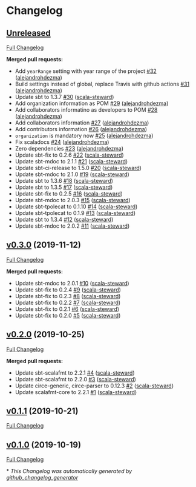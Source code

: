 # Changelog

## [Unreleased](https://github.com/alejandrohdezma/sbt-me/tree/HEAD)

[Full Changelog](https://github.com/alejandrohdezma/sbt-me/compare/v0.3.0...HEAD)

**Merged pull requests:**

- Add `yearRange` setting with year range of the project [\#32](https://github.com/alejandrohdezma/sbt-me/pull/32) ([alejandrohdezma](https://github.com/alejandrohdezma))
- Build settings instead of global, replace Travis with github actions [\#31](https://github.com/alejandrohdezma/sbt-me/pull/31) ([alejandrohdezma](https://github.com/alejandrohdezma))
- Update sbt to 1.3.7 [\#30](https://github.com/alejandrohdezma/sbt-me/pull/30) ([scala-steward](https://github.com/scala-steward))
- Add organization information as POM [\#29](https://github.com/alejandrohdezma/sbt-me/pull/29) ([alejandrohdezma](https://github.com/alejandrohdezma))
- Add collaborators informatino as developers to POM [\#28](https://github.com/alejandrohdezma/sbt-me/pull/28) ([alejandrohdezma](https://github.com/alejandrohdezma))
- Add collaborators information [\#27](https://github.com/alejandrohdezma/sbt-me/pull/27) ([alejandrohdezma](https://github.com/alejandrohdezma))
- Add contributors information [\#26](https://github.com/alejandrohdezma/sbt-me/pull/26) ([alejandrohdezma](https://github.com/alejandrohdezma))
- `organization` is mandatory now [\#25](https://github.com/alejandrohdezma/sbt-me/pull/25) ([alejandrohdezma](https://github.com/alejandrohdezma))
- Fix scaladocs [\#24](https://github.com/alejandrohdezma/sbt-me/pull/24) ([alejandrohdezma](https://github.com/alejandrohdezma))
- Zero dependencies [\#23](https://github.com/alejandrohdezma/sbt-me/pull/23) ([alejandrohdezma](https://github.com/alejandrohdezma))
- Update sbt-fix to 0.2.6 [\#22](https://github.com/alejandrohdezma/sbt-me/pull/22) ([scala-steward](https://github.com/scala-steward))
- Update sbt-mdoc to 2.1.1 [\#21](https://github.com/alejandrohdezma/sbt-me/pull/21) ([scala-steward](https://github.com/scala-steward))
- Update sbt-ci-release to 1.5.0 [\#20](https://github.com/alejandrohdezma/sbt-me/pull/20) ([scala-steward](https://github.com/scala-steward))
- Update sbt-mdoc to 2.1.0 [\#19](https://github.com/alejandrohdezma/sbt-me/pull/19) ([scala-steward](https://github.com/scala-steward))
- Update sbt to 1.3.6 [\#18](https://github.com/alejandrohdezma/sbt-me/pull/18) ([scala-steward](https://github.com/scala-steward))
- Update sbt to 1.3.5 [\#17](https://github.com/alejandrohdezma/sbt-me/pull/17) ([scala-steward](https://github.com/scala-steward))
- Update sbt-fix to 0.2.5 [\#16](https://github.com/alejandrohdezma/sbt-me/pull/16) ([scala-steward](https://github.com/scala-steward))
- Update sbt-mdoc to 2.0.3 [\#15](https://github.com/alejandrohdezma/sbt-me/pull/15) ([scala-steward](https://github.com/scala-steward))
- Update sbt-tpolecat to 0.1.10 [\#14](https://github.com/alejandrohdezma/sbt-me/pull/14) ([scala-steward](https://github.com/scala-steward))
- Update sbt-tpolecat to 0.1.9 [\#13](https://github.com/alejandrohdezma/sbt-me/pull/13) ([scala-steward](https://github.com/scala-steward))
- Update sbt to 1.3.4 [\#12](https://github.com/alejandrohdezma/sbt-me/pull/12) ([scala-steward](https://github.com/scala-steward))
- Update sbt-mdoc to 2.0.2 [\#11](https://github.com/alejandrohdezma/sbt-me/pull/11) ([scala-steward](https://github.com/scala-steward))

## [v0.3.0](https://github.com/alejandrohdezma/sbt-me/tree/v0.3.0) (2019-11-12)

[Full Changelog](https://github.com/alejandrohdezma/sbt-me/compare/v0.2.0...v0.3.0)

**Merged pull requests:**

- Update sbt-mdoc to 2.0.1 [\#10](https://github.com/alejandrohdezma/sbt-me/pull/10) ([scala-steward](https://github.com/scala-steward))
- Update sbt-fix to 0.2.4 [\#9](https://github.com/alejandrohdezma/sbt-me/pull/9) ([scala-steward](https://github.com/scala-steward))
- Update sbt-fix to 0.2.3 [\#8](https://github.com/alejandrohdezma/sbt-me/pull/8) ([scala-steward](https://github.com/scala-steward))
- Update sbt-fix to 0.2.2 [\#7](https://github.com/alejandrohdezma/sbt-me/pull/7) ([scala-steward](https://github.com/scala-steward))
- Update sbt-fix to 0.2.1 [\#6](https://github.com/alejandrohdezma/sbt-me/pull/6) ([scala-steward](https://github.com/scala-steward))
- Update sbt-fix to 0.2.0 [\#5](https://github.com/alejandrohdezma/sbt-me/pull/5) ([scala-steward](https://github.com/scala-steward))

## [v0.2.0](https://github.com/alejandrohdezma/sbt-me/tree/v0.2.0) (2019-10-25)

[Full Changelog](https://github.com/alejandrohdezma/sbt-me/compare/v0.1.1...v0.2.0)

**Merged pull requests:**

- Update sbt-scalafmt to 2.2.1 [\#4](https://github.com/alejandrohdezma/sbt-me/pull/4) ([scala-steward](https://github.com/scala-steward))
- Update sbt-scalafmt to 2.2.0 [\#3](https://github.com/alejandrohdezma/sbt-me/pull/3) ([scala-steward](https://github.com/scala-steward))
- Update circe-generic, circe-parser to 0.12.3 [\#2](https://github.com/alejandrohdezma/sbt-me/pull/2) ([scala-steward](https://github.com/scala-steward))
- Update scalafmt-core to 2.2.1 [\#1](https://github.com/alejandrohdezma/sbt-me/pull/1) ([scala-steward](https://github.com/scala-steward))

## [v0.1.1](https://github.com/alejandrohdezma/sbt-me/tree/v0.1.1) (2019-10-21)

[Full Changelog](https://github.com/alejandrohdezma/sbt-me/compare/v0.1.0...v0.1.1)

## [v0.1.0](https://github.com/alejandrohdezma/sbt-me/tree/v0.1.0) (2019-10-19)

[Full Changelog](https://github.com/alejandrohdezma/sbt-me/compare/f5fed13d09119eb8f3c421baef3226c386f65faa...v0.1.0)



\* *This Changelog was automatically generated by [github_changelog_generator](https://github.com/github-changelog-generator/github-changelog-generator)*
